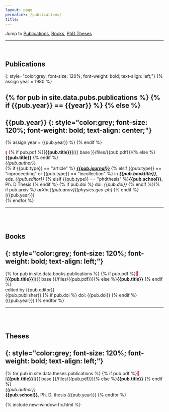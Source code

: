 ```yaml
---
layout: page
permalink: /publications/
title: 
---
```


Jump to [Publications](#peer-reviewed-publications), [Books](#books), [PhD Theses](#theses)

---
<br>

## Publications
{: style="color:grey; font-size: 120%; font-weight: bold; text-align: left;"}
{% assign year = 1980 %}

{% for pub in site.data.pubs.publications %}
{% if {{pub.year}} == {{year}} %} 
{% else %} 
---
{{pub.year}}
{: style="color:grey; font-size: 120%; font-weight: bold; text-align: center;"}
---
{% assign year = {{pub.year}} %}
{% endif %} 

<span style="color: #c90016; font-size: 70%;">📘︎</span> {% if pub.pdf %}[**{{pub.title}}**]({{ base }}/files/{{pub.pdf}}){% else %} **{{pub.title}}** {% endif %}
 <br>*{{pub.author}}*<br>
{% if {{pub.type}} == "article" %} <span style="text-decoration:underline">***{{pub.journal}}***</span>
{% elsif {{pub.type}} == "inproceeding" or {{pub.type}} == "incollection" %} in ***{{pub.booktitle}}***, eds. *{{pub.editor}}*
{% elsif {{pub.type}} == "phdthesis" %}**{{pub.school}}**, Ph. D Thesis
{% endif %} {% if pub.doi %} doi: *{{pub.doi}}* {% endif %}{% if pub.arxiv %} *arXiv:{{pub.arxiv}}[physics.geo-ph]* {% endif %}({{pub.year}})
<br>
{% endfor %}

---
<br><br>
## Books
{: style="color:grey; font-size: 120%; font-weight: bold; text-align: left;"}
---
{% for pub in site.data.books.publications %}
{% if pub.pdf %}<span style="color: #c90016">︎📘︎</span> [**{{pub.title}}**]({{ base }}/files/{{pub.pdf}}){% else %}**{{pub.title}}** {% endif %}
 <br>edited by {{pub.editor}}<br>
 {{pub.publisher}} {% if pub.doi %} doi: {{pub.doi}} {% endif %}({{pub.year}}) 
{% endfor %}


---
<br><br>
## Theses
{: style="color:grey; font-size: 120%; font-weight: bold; text-align: left;"}
---
{% for pub in site.data.theses.publications %}
{% if pub.pdf %}<span style="color: #c90016">📘︎</span> [**{{pub.title}}**]({{ base }}/files/{{pub.pdf}}){% else %}**{{pub.title}}** {% endif %}<br>
*{{pub.author}}*<br>
 **{{pub.school}}**, Ph. D. thesis ({{pub.year}})
{% endfor %}


{% include new-window-fix.html %}

